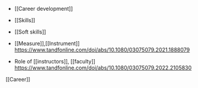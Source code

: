   - [[Career development]]
  - [[Skills]]
  - [[Soft skills]]

  - [[Measure]],[[Instrument]]
    https://www.tandfonline.com/doi/abs/10.1080/03075079.2021.1888079

  - Role of [[instructors]],
    [[faculty]]
    https://www.tandfonline.com/doi/abs/10.1080/03075079.2022.2105830

[[Career]]